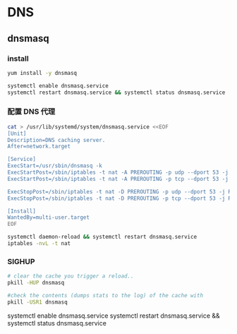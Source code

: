 # DNS

## dnsmasq

### install
```sh
yum install -y dnsmasq

systemctl enable dnsmasq.service
systemctl restart dnsmasq.service && systemctl status dnsmasq.service
```

### 配置 DNS 代理

```sh
cat > /usr/lib/systemd/system/dnsmasq.service <<EOF
[Unit]
Description=DNS caching server.
After=network.target

[Service]
ExecStart=/usr/sbin/dnsmasq -k
ExecStartPost=/sbin/iptables -t nat -A PREROUTING -p udp --dport 53 -j REDIRECT --to-ports 53
ExecStartPost=/sbin/iptables -t nat -A PREROUTING -p tcp --dport 53 -j REDIRECT --to-ports 53

ExecStopPost=/sbin/iptables -t nat -D PREROUTING -p udp --dport 53 -j REDIRECT --to-ports 53
ExecStopPost=/sbin/iptables -t nat -D PREROUTING -p tcp --dport 53 -j REDIRECT --to-ports 53

[Install]
WantedBy=multi-user.target
EOF

systemctl daemon-reload && systemctl restart dnsmasq.service
iptables -nvL -t nat

```

### SIGHUP

```sh
# clear the cache you trigger a reload..
pkill -HUP dnsmasq

#check the contents (dumps stats to the log) of the cache with
pkill -USR1 dnsmasq
````

systemctl enable dnsmasq.service
systemctl restart dnsmasq.service && systemctl status dnsmasq.service

```

